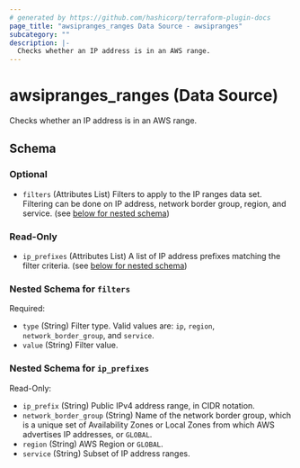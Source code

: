 ```yaml
---
# generated by https://github.com/hashicorp/terraform-plugin-docs
page_title: "awsipranges_ranges Data Source - awsipranges"
subcategory: ""
description: |-
  Checks whether an IP address is in an AWS range.
---
```


# awsipranges_ranges (Data Source)

Checks whether an IP address is in an AWS range.



<!-- schema generated by tfplugindocs -->
## Schema

### Optional

- `filters` (Attributes List) Filters to apply to the IP ranges data set. Filtering can be done on IP address, network border group, region, and service. (see [below for nested schema](#nestedatt--filters))

### Read-Only

- `ip_prefixes` (Attributes List) A list of IP address prefixes matching the filter criteria. (see [below for nested schema](#nestedatt--ip_prefixes))

<a id="nestedatt--filters"></a>
### Nested Schema for `filters`

Required:

- `type` (String) Filter type. Valid values are: `ip`, `region`, `network_border_group`, and `service`.
- `value` (String) Filter value.


<a id="nestedatt--ip_prefixes"></a>
### Nested Schema for `ip_prefixes`

Read-Only:

- `ip_prefix` (String) Public IPv4 address range, in CIDR notation.
- `network_border_group` (String) Name of the network border group, which is a unique set of Availability Zones or Local Zones from which AWS advertises IP addresses, or `GLOBAL`.
- `region` (String) AWS Region or `GLOBAL`.
- `service` (String) Subset of IP address ranges.
